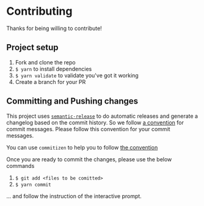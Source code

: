 # Contributing

Thanks for being willing to contribute!

## Project setup

1.  Fork and clone the repo
2.  `$ yarn` to install dependencies
3.  `$ yarn validate` to validate you've got it working
4.  Create a branch for your PR

## Committing and Pushing changes

This project uses [`semantic-release`][semantic-release] to do automatic releases and generate a changelog based on the commit history. So we follow [a convention][convention] for commit messages. Please follow this convention for your commit messages.

You can use `commitizen` to help you to follow [the convention][convention]

Once you are ready to commit the changes, please use the below commands

1.  `$ git add <files to be comitted>`
2.  `$ yarn commit`

... and follow the instruction of the interactive prompt.

[semantic-release]: https://npmjs.com/package/semantic-release
[convention]: https://github.com/conventional-changelog/conventional-changelog-angular/blob/ed32559941719a130bb0327f886d6a32a8cbc2ba/convention.md
